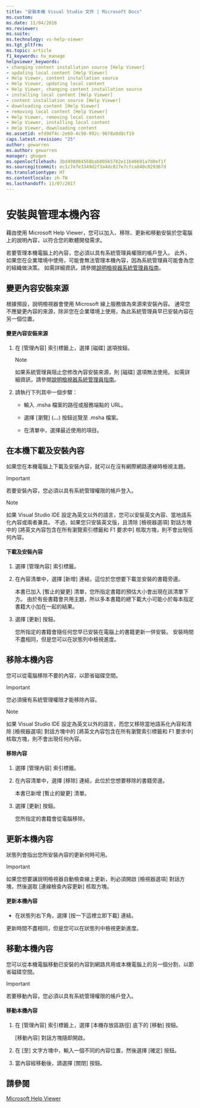 ```yaml
---
title: "安裝本機 Visual Studio 文件 | Microsoft Docs"
ms.custom: 
ms.date: 11/04/2016
ms.reviewer: 
ms.suite: 
ms.technology: vs-help-viewer
ms.tgt_pltfrm: 
ms.topic: article
f1_keywords: hv_manage
helpviewer_keywords:
- changing content installation source [Help Viewer]
- updating local content [Help Viewer]
- Help Viewer, content installation source
- Help Viewer, updating local content
- Help Viewer, changing content installation source
- installing local content [Help Viewer]
- content installation source [Help Viewer]
- downloading content [Help Viewer]
- removing local content [Help Viewer]
- Help Viewer, removing local content
- Help Viewer, installing local content
- Help Viewer, downloading content
ms.assetid: efd9df4c-2e69-4c50-992c-9678a8d8cf19
caps.latest.revision: "25"
author: gewarren
ms.author: gewarren
manager: ghogen
ms.openlocfilehash: 3bd498004568bab80565782e11b46691a7d0ef1f
ms.sourcegitcommit: ec1c7e7e3349d2f3a4dc027e7cfca840c029367d
ms.translationtype: HT
ms.contentlocale: zh-TW
ms.lasthandoff: 11/07/2017
---
```

# <a name="install-and-manage-local-content"></a>安裝與管理本機內容
藉由使用 Microsoft Help Viewer，您可以加入、移除、更新和移動安裝於您電腦上的說明內容，以符合您的軟體開發需求。  
  
若要管理本機電腦上的內容，您必須以具有系統管理員權限的帳戶登入。 此外，如果您在企業環境中使用，可能會無法管理本機內容，因為系統管理員可能會為您的組織做決策。 如需詳細資訊，請參閱[說明檢視器系統管理員指南](../ide/help-viewer-administrator-guide.md)。  
  
## <a name="changing-the-content-installation-source"></a>變更內容安裝來源  
根據預設，說明檢視器會使用 Microsoft 線上服務做為來源來安裝內容。 通常您不應變更內容的來源，除非您在企業環境上使用，為此系統管理員早已安裝內容在另一個位置。  
  
#### <a name="to-change-the-content-installation-source"></a>變更內容安裝來源  
  
1.  在 [管理內容] 索引標籤上，選擇 [磁碟] 選項按鈕。  
  
    > [!NOTE]
    >  如果系統管理員阻止您修改內容安裝來源，則 [磁碟] 選項無法使用。 如需詳細資訊，請參閱[說明檢視器系統管理員指南](../ide/help-viewer-administrator-guide.md)。  
  
2.  請執行下列其中一個步驟：  
  
    -   輸入 .msha 檔案的路徑或服務端點的 URL。  
  
    -   選擇 [瀏覽] \(**...**) 按鈕巡覽至 .msha 檔案。  
  
    -   在清單中，選擇最近使用的項目。  
  
## <a name="download-and-install-content-locally"></a>在本機下載及安裝內容  
如果您在本機電腦上下載及安裝內容，就可以在沒有網際網路連線時檢視主題。  
  
> [!IMPORTANT]
> 若要安裝內容，您必須以具有系統管理權限的帳戶登入。  
  
> [!NOTE]
> 如果 Visual Studio IDE 設定為英文以外的語言，您可以安裝英文內容、當地語系化內容或兩者兼具。 不過，如果您只安裝英文版，且清除 [檢視器選項] 對話方塊中的 [將英文內容包含在所有瀏覽索引標籤和 F1 要求中] 核取方塊，則不會出現任何內容。  
  
#### <a name="to-download-and-install-content"></a>下載及安裝內容  
  
1.  選擇 [管理內容] 索引標籤。  
  
2.  在內容清單中，選擇 [新增] 連結，這位於您想要下載並安裝的書籍旁邊。  
  
     本書已加入 [暫止的變更] 清單，您所指定書籍的預估大小會出現在該清單下方。 由於有些書籍會共用主題，所以多本書籍的總下載大小可能小於每本指定書籍大小加在一起的結果。  
  
3.  選擇 [更新] 按鈕。  
  
     您所指定的書籍會隨任何您早已安裝在電腦上的書籍更新一併安裝。 安裝時間不盡相同，但是您可以在狀態列中檢視進度。  
  
## <a name="removing-local-content"></a>移除本機內容  
您可以從電腦移除不要的內容，以節省磁碟空間。  
  
> [!IMPORTANT]
> 您必須擁有系統管理權限才能移除內容。  
  
> [!NOTE]
> 如果 Visual Studio IDE 設定為英文以外的語言，而您又移除當地語系化內容和清除 [檢視器選項] 對話方塊中的 [將英文內容包含在所有瀏覽索引標籤和 F1 要求中] 核取方塊，則不會出現任何內容。  
  
#### <a name="to-remove-content"></a>移除內容  
  
1.  選擇 [管理內容] 索引標籤。  
  
2.  在內容清單中，選擇 [移除] 連結，此位於您想要移除的書籍旁邊。  
  
     本書已新增 [暫止的變更] 清單。  
  
3.  選擇 [更新] 按鈕。  
  
     您所指定的書籍會從電腦移除。  
  
## <a name="updating-local-content"></a>更新本機內容  
 狀態列會指出您所安裝內容的更新何時可用。  
  
> [!IMPORTANT]
>  如果您想要讓說明檢視器自動檢查線上更新，則必須開啟 [檢視器選項] 對話方塊，然後選取 [連線檢查內容更新] 核取方塊。  
  
#### <a name="to-update-local-content"></a>更新本機內容  
  
-   在狀態列右下角，選擇 [按一下這裡立即下載] 連結。  
  
 更新時間不盡相同，但是您可以在狀態列中檢視更新進度。  
  
## <a name="moving-local-content"></a>移動本機內容  
 您可以從本機電腦移動已安裝的內容到網路共用或本機電腦上的另一個分割，以節省磁碟空間。  
  
> [!IMPORTANT]
>  若要移動內容，您必須以具有系統管理權限的帳戶登入。  
  
#### <a name="to-move-local-content"></a>移動本機內容  
  
1.  在 [管理內容] 索引標籤上，選擇 [本機存放區路徑] 底下的 [移動] 按鈕。  
  
     [移動內容] 對話方塊隨即開啟。  
  
2.  在 [至] 文字方塊中，輸入一個不同的內容位置，然後選擇 [確定] 按鈕。  
  
3.  當內容經移動後，請選擇 [關閉] 按鈕。  
  
## <a name="see-also"></a>請參閱  
[Microsoft Help Viewer](../ide/microsoft-help-viewer.md)
